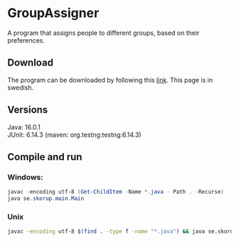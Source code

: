 # GroupAssigner
A program that assigns people to different groups, based on their preferences.

## Download
The program can be downloaded by following this [link](https://www.skorup.se/download). This page is in swedish.

## Versions
Java: 16.0.1 <br>
JUnit: 6.14.3 (maven: org.testng:testng:6.14.3)

## Compile and run
### Windows: <br>
```powershell
javac -encoding utf-8 (Get-ChildItem -Name *.java - Path . -Recurse)
java se.skorup.main.Main
```

### Unix
```bash
javac -encoding utf-8 $(find . -type f -name "*.java") && java se.skorup.main.Main
```
